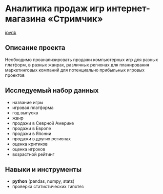 # Аналитика продаж игр интернет-магазина «Стримчик»

[ipynb](https://github.com/mrasnyuk/Practicum-Data-Analist-Portfolio/blob/main/streamchik/streamchik.ipynb)


## Описание проекта

Необходимо проанализировать продажи компьютерных игр для разных платформ, в разных жанрах, различных регионах для планирования маркетинговых компаний для потенциально прибыльных игровых проектов


## Исследуемый набор данных

- название игры
- игровая платформа
- год выпуска
- жанр
- продажи в Севрной Америке
- продажи в Европе
- продажи в Японии
- продажи в других регионах
- оценка критиков
- оценка игроков
- возрастной рейтинг


## Навыки и инструменты

- **python** (pandas, numpy, stats)
- проверка статистических гипотез
